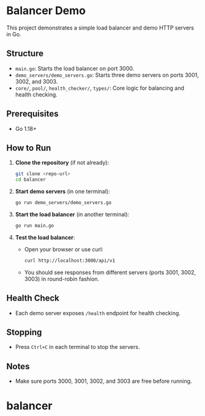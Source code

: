 # Balancer Demo

This project demonstrates a simple load balancer and demo HTTP servers in Go.

## Structure
- `main.go`: Starts the load balancer on port 3000.
- `demo_servers/demo_servers.go`: Starts three demo servers on ports 3001, 3002, and 3003.
- `core/`, `pool/`, `health_checker/`, `types/`: Core logic for balancing and health checking.

## Prerequisites
- Go 1.18+

## How to Run

1. **Clone the repository** (if not already):
   ```bash
   git clone <repo-url>
   cd balancer
   ```

2. **Start demo servers** (in one terminal):
   ```bash
   go run demo_servers/demo_servers.go
   ```

3. **Start the load balancer** (in another terminal):
   ```bash
   go run main.go
   ```

4. **Test the load balancer**:
   - Open your browser or use curl:
     ```bash
     curl http://localhost:3000/api/v1
     ```
   - You should see responses from different servers (ports 3001, 3002, 3003) in round-robin fashion.

## Health Check
- Each demo server exposes `/health` endpoint for health checking.

## Stopping
- Press `Ctrl+C` in each terminal to stop the servers.

## Notes
- Make sure ports 3000, 3001, 3002, and 3003 are free before running.
# balancer

